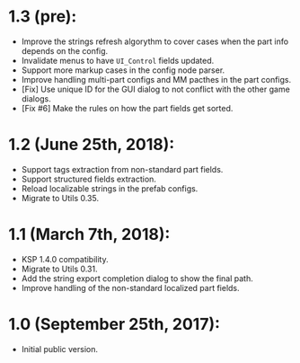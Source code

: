 # 1.3 (pre):
* Improve the strings refresh algorythm to cover cases when the part info depends on the config.
* Invalidate menus to have `UI_Control` fields updated.
* Support more markup cases in the config node parser.
* Improve handling multi-part configs and MM pacthes in the part configs.
* [Fix] Use unique ID for the GUI dialog to not conflict with the other game dialogs.
* [Fix #6] Make the rules on how the part fields get sorted.

# 1.2 (June 25th, 2018):
* Support tags extraction from non-standard part fields.
* Support structured fields extraction.
* Reload localizable strings in the prefab configs.
* Migrate to Utils 0.35.

# 1.1 (March 7th, 2018):
* KSP 1.4.0 compatibility.
* Migrate to Utils 0.31.
* Add the string export completion dialog to show the final path.
* Improve handling of the non-standard localized part fields.

# 1.0 (September 25th, 2017):
* Initial public version.
